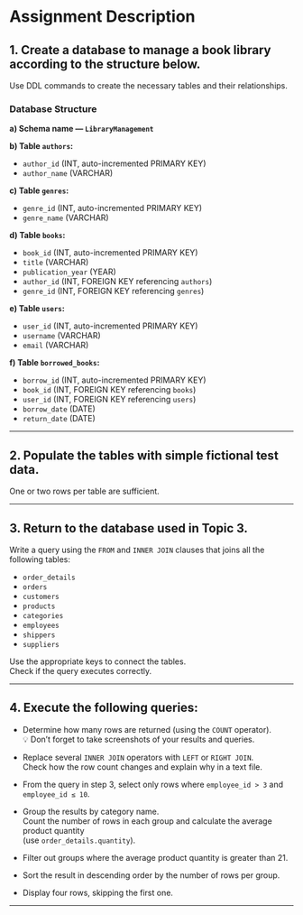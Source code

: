 # Assignment Description

## 1. Create a database to manage a book library according to the structure below.
Use DDL commands to create the necessary tables and their relationships.

### Database Structure

**a) Schema name — `LibraryManagement`**

**b) Table `authors`:**
- `author_id` (INT, auto-incremented PRIMARY KEY)
- `author_name` (VARCHAR)

**c) Table `genres`:**
- `genre_id` (INT, auto-incremented PRIMARY KEY)
- `genre_name` (VARCHAR)

**d) Table `books`:**
- `book_id` (INT, auto-incremented PRIMARY KEY)
- `title` (VARCHAR)
- `publication_year` (YEAR)
- `author_id` (INT, FOREIGN KEY referencing `authors`)
- `genre_id` (INT, FOREIGN KEY referencing `genres`)

**e) Table `users`:**
- `user_id` (INT, auto-incremented PRIMARY KEY)
- `username` (VARCHAR)
- `email` (VARCHAR)

**f) Table `borrowed_books`:**
- `borrow_id` (INT, auto-incremented PRIMARY KEY)
- `book_id` (INT, FOREIGN KEY referencing `books`)
- `user_id` (INT, FOREIGN KEY referencing `users`)
- `borrow_date` (DATE)
- `return_date` (DATE)

---

## 2. Populate the tables with simple fictional test data.
One or two rows per table are sufficient.

---

## 3. Return to the database used in Topic 3.
Write a query using the `FROM` and `INNER JOIN` clauses that joins all the following tables:
- `order_details`
- `orders`
- `customers`
- `products`
- `categories`
- `employees`
- `shippers`
- `suppliers`

Use the appropriate keys to connect the tables.  
Check if the query executes correctly.

---

## 4. Execute the following queries:

- Determine how many rows are returned (using the `COUNT` operator).  
  💡 Don’t forget to take screenshots of your results and queries.

- Replace several `INNER JOIN` operators with `LEFT` or `RIGHT JOIN`.  
  Check how the row count changes and explain why in a text file.

- From the query in step 3, select only rows where `employee_id > 3` and `employee_id ≤ 10`.

- Group the results by category name.  
  Count the number of rows in each group and calculate the average product quantity  
  (use `order_details.quantity`).

- Filter out groups where the average product quantity is greater than 21.

- Sort the result in descending order by the number of rows per group.

- Display four rows, skipping the first one.

---
